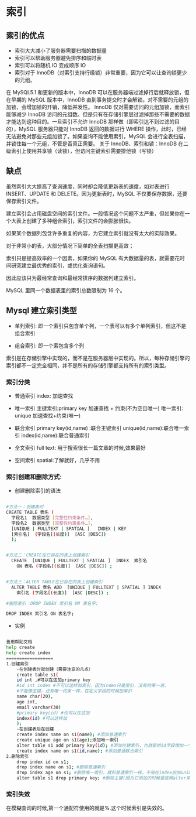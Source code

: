 # 索引

## 索引的优点

- 索引大大减小了服务器需要扫描的数据量
- 索引可以帮助服务器避免排序和临时表
- 索引可以将随机 IO 变成顺序 IO
- 索引对于 InnoDB（对索引支持行级锁）非常重要，因为它可以让查询锁更少的元组。

在 MySQL5.1 和更新的版本中，InnoDB 可以在服务器端过滤掉行后就释放锁，但在早期的 MySQL 版本中，InnoDB 直到事务提交时才会解锁。对不需要的元组的加锁，会增加锁的开销，降低并发性。 InnoDB 仅对需要访问的元组加锁，而索引能够减少 InnoDB 访问的元组数。但是只有在存储引擎层过滤掉那些不需要的数据才能达到这种目的。一旦索引不允许 InnoDB 那样做（即索引达不到过滤的目的），MySQL 服务器只能对 InnoDB 返回的数据进行 WHERE 操作，此时，已经无法避免对那些元组加锁了。如果查询不能使用索引，MySQL 会进行全表扫描，并锁住每一个元组，不管是否真正需要。
关于 InnoDB、索引和锁：InnoDB 在二级索引上使用共享锁（读锁），但访问主键索引需要排他锁（写锁）

## 缺点

虽然索引大大提高了查询速度，同时却会降低更新表的速度，如对表进行 INSERT、UPDATE 和 DELETE。因为更新表时，MySQL 不仅要保存数据，还要保存索引文件。

建立索引会占用磁盘空间的索引文件。一般情况这个问题不太严重，但如果你在一个大表上创建了多种组合索引，索引文件的会膨胀很快。

如果某个数据列包含许多重复的内容，为它建立索引就没有太大的实际效果。

对于非常小的表，大部分情况下简单的全表扫描更高效；

索引只是提高效率的一个因素，如果你的 MySQL 有大数据量的表，就需要花时间研究建立最优秀的索引，或优化查询语句。

因此应该只为最经常查询和最经常排序的数据列建立索引。

MySQL 里同一个数据表里的索引总数限制为 16 个。

## Mysql 建立索引类型

- 单列索引: 即一个索引只包含单个列，一个表可以有多个单列索引，但这不是组合索引

- 组合索引: 即一个索包含多个列

索引是在存储引擎中实现的，而不是在服务器层中实现的。所以，每种存储引擎的索引都不一定完全相同，并不是所有的存储引擎都支持所有的索引类型。

### 索引分类

- 普通索引 index: 加速查找

- 唯一索引
  主键索引:primary key 加速查找 + 约束(不为空且唯一)
  唯一索引: unique 加速查找+约束(唯一)

- 联合索引
  primary key(id,name) :联合主键索引
  unique(id,name):联合唯一索引
  index(id,name):联合普通索引

- 全文索引
  full text: 用于搜索很长一篇文章的时候,效果最好

- 空间索引
  spatial:了解就好，几乎不用

### 索引创建和删除方式:

- 创建删除索引的语法

```bash

#方法一：创建表时
CREATE TABLE 表名 (
  字段名1  数据类型 [完整性约束条件…],
  字段名2  数据类型 [完整性约束条件…],
  [UNIQUE | FULLTEXT | SPATIAL ]   INDEX | KEY
  [索引名]  (字段名[(长度)]  [ASC |DESC])
  );


#方法二：CREATE在已存在的表上创建索引
  CREATE  [UNIQUE | FULLTEXT | SPATIAL ]  INDEX  索引名
    ON 表名 (字段名[(长度)]  [ASC |DESC]) ;


#方法三：ALTER TABLE在已存在的表上创建索引
  ALTER TABLE 表名 ADD  [UNIQUE | FULLTEXT | SPATIAL ] INDEX
    索引名 (字段名[(长度)]  [ASC |DESC]) ;

#删除索引：DROP INDEX 索引名 ON 表名字;

DROP INDEX 索引名 ON 表名字;

```

- 实例

```bash

善用帮助文档
help create
help create index
==================
1.创建索引
    -在创建表时就创建（需要注意的几点）
    create table s1(
    id int ,#可以在这加primary key
    #id int index #不可以这样加索引，因为index只是索引，没有约束一说，
    #不能像主键，还有唯一约束一样，在定义字段的时候加索引
    name char(20),
    age int,
    email varchar(30)
    #primary key(id) #也可以在这加
    index(id) #可以这样加
    );
    -在创建表后在创建
    create index name on s1(name); #添加普通索引
    create unique age on s1(age);添加唯一索引
    alter table s1 add primary key(id); #添加住建索引，也就是给id字段增加一个主键约束
    create index name on s1(id,name); #添加普通联合索引
2.删除索引
    drop index id on s1;
    drop index name on s1; #删除普通索引
    drop index age on s1; #删除唯一索引，就和普通索引一样，不用在index前加unique来删，直接就可以删了
    alter table s1 drop primary key; #删除主键(因为它添加的时候是按照alter来增加的，那么我们也用alter来删)

```

### 索引失效

在模糊查询的时候,第一个通配符使用的就是%.这个时候索引是失效的。
